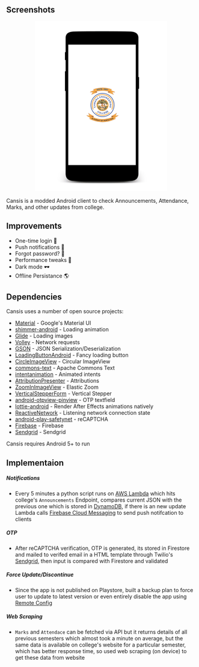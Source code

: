 ## Screenshots

<p align="center">
  <img height="450" src="preview.gif">
</p>


Cansis is a modded Android client to check Announcements, Attendance, Marks, and other updates from college.


## Improvements

- One-time login &#x1F510;
- Push notifications &#x1F514;
- Forgot password? &#x1F914;
- Performance tweaks &#x1F4F1;
- Dark mode &#x1F576;
- Offline Persistance &#x1F30E;


## Dependencies

Cansis uses a number of open source projects:
- [Material](https://material.io/develop/android/docs/getting-started) - Google's Material UI
- [shimmer-android](https://github.com/facebook/shimmer-android) - Loading animation
- [Glide](https://github.com/bumptech/glide) - Loading images
- [Volley](https://github.com/google/volley) - Network requests
- [GSON](https://github.com/google/gson) - JSON Serialization/Deserialization
- [LoadingButtonAndroid](https://github.com/leandroBorgesFerreira/LoadingButtonAndroid) - Fancy loading button
- [CircleImageView](https://github.com/hdodenhof/CircleImageView) - Circular ImageView
- [commons-text](https://commons.apache.org/proper/commons-text/) - Apache Commons Text
- [intentanimation](https://github.com/hajiyevelnur92/intentanimation) - Animated intents
- [AttributionPresenter](https://github.com/franmontiel/AttributionPresenter) - Attributions
- [ZoomInImageView](https://github.com/zolad/ZoomInImageView) - Elastic Zoom
- [VerticalStepperForm](https://github.com/ernestoyaquello/VerticalStepperForm) - Vertical Stepper
- [android-otpview-pinview](https://github.com/mukeshsolanki/android-otpview-pinview) - OTP textfield
- [lottie-android](https://github.com/airbnb/lottie-android) - Render After Effects animations natively
- [ReactiveNetwork](https://github.com/pwittchen/ReactiveNetwork) - Listening network connection state
- [android-play-safetynet](https://github.com/googlesamples/android-play-safetynet) - reCAPTCHA
- [Firebase](https://github.com/firebase/quickstart-android) - Firebase
- [Sendgrid](https://github.com/sendgrid/sendgrid-java) - Sendgrid


Cansis requires Android 5+ to run

## Implementaion

##### Notifications

- Every 5 minutes a python script runs on [AWS Lambda](https://aws.amazon.com/lambda/) which hits college's `Announcements` Endpoint, compares current JSON with the previous one which is stored in [DynamoDB](https://aws.amazon.com/dynamodb/), if there is an new update Lambda calls [Firebase Cloud Messaging](https://firebase.google.com/docs/cloud-messaging) to send push notifcation to clients

##### OTP
 - After reCAPTCHA verification, OTP is generated, its stored in Firestore and mailed to verifed email in a HTML template through Twilio's [Sendgrid](https://sendgrid.com/), then input is compared with Firestore and validated
 

##### Force Update/Discontinue
- Since the app is not published on Playstore, built a backup plan to force user to update to latest version or even entirely disable the app using [Remote Config](https://firebase.google.com/docs/remote-config)

##### Web Scraping
 - `Marks` and `Attendace` can be fetched via API but it returns details of all previous semesters which almost took a minute on average, but the same data is available on college's website for a particular semester, which has better response time, so used web scraping (on device) to get these data from website
